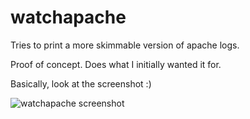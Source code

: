 watchapache
===========

Tries to print a more skimmable version of apache logs.

Proof of concept. Does what I initially wanted it for.


Basically, look at the screenshot :)

![watchapache screenshot](http://i152.photobucket.com/albums/s171/scarfboy/linkto_serious/watchapache.png)
